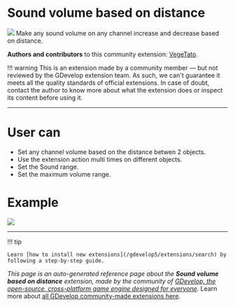 # Sound volume based on distance

<img src="https://resources.gdevelop-app.com/assets/Icons/Line Hero Pack/Master/SVG/Music/Music_speaker_audio_sound.svg" class="extension-icon"></img>
Make any sound volume on any channel increase and decrease based on distance.

**Authors and contributors** to this community extension: [VegeTato](https://gd.games/VegeTato).

!!! warning
    This is an extension made by a community member — but not reviewed
    by the GDevelop extension team. As such, we can't guarantee it
    meets all the quality standards of official extensions. In case of
    doubt, contact the author to know more about what the extension
    does or inspect its content before using it.


---

# User can

- Set any channel volume based on the distance betwen 2 objects.
- Use the extension action multi times on different objects.
- Set the Sound range.
- Set the maximum volume range.

# Example
![](https://i.imgur.com/uBgnRU7.png)

---

!!! tip

    Learn [how to install new extensions](/gdevelop5/extensions/search) by following a step-by-step guide.

*This page is an auto-generated reference page about the **Sound volume based on distance** extension, made by the community of [GDevelop, the open-source, cross-platform game engine designed for everyone](https://gdevelop.io/).* Learn more about [all GDevelop community-made extensions here](/gdevelop5/extensions).